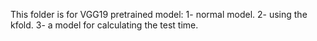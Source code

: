 This folder is for VGG19 pretrained model:
    1- normal model.
    2- using the kfold.
    3- a model for calculating the test time.
